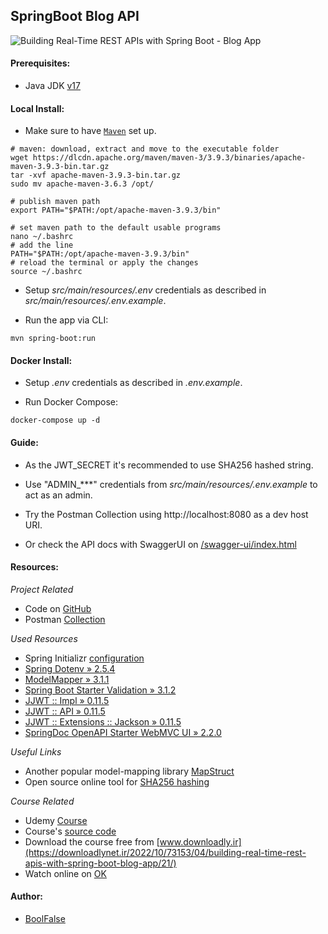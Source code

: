 
## SpringBoot Blog API



<img src="https://img-c.udemycdn.com/course/750x422/4261034_59d9_7.jpg" alt="Building Real-Time REST APIs with Spring Boot - Blog App">

#### Prerequisites:

- Java JDK [v17](https://www.oracle.com/java/technologies/downloads/#java17)



#### Local Install:

- Make sure to have [`Maven`](https://maven.apache.org/download.cgi) set up.
```shell
# maven: download, extract and move to the executable folder
wget https://dlcdn.apache.org/maven/maven-3/3.9.3/binaries/apache-maven-3.9.3-bin.tar.gz
tar -xvf apache-maven-3.9.3-bin.tar.gz
sudo mv apache-maven-3.6.3 /opt/

# publish maven path
export PATH="$PATH:/opt/apache-maven-3.9.3/bin"

# set maven path to the default usable programs
nano ~/.bashrc
# add the line
PATH="$PATH:/opt/apache-maven-3.9.3/bin"
# reload the terminal or apply the changes
source ~/.bashrc
```

- Setup _src/main/resources/.env_ credentials as described in _src/main/resources/.env.example_.

- Run the app via CLI:
```shell
mvn spring-boot:run
```

#### Docker Install:

- Setup _.env_ credentials as described in _.env.example_.

- Run Docker Compose:
```shell
docker-compose up -d
```



#### Guide:

- As the JWT_SECRET it's recommended to use SHA256 hashed string.

- Use "ADMIN_***" credentials from _src/main/resources/.env.example_ to act as an admin.

- Try the Postman Collection using http://localhost:8080 as a dev host URI.

- Or check the API docs with SwaggerUI on [/swagger-ui/index.html]()



#### Resources:

_Project Related_
- Code on [GitHub](https://github.com/boolfalse/spring-boot-blog-api)
- Postman [Collection](https://documenter.getpostman.com/view/1747137/2s9XxyRDsF)

_Used Resources_
- Spring Initializr [configuration](https://start.spring.io/#!type=maven-project&language=java&platformVersion=3.1.2&packaging=jar&jvmVersion=17&groupId=am.github&artifactId=spring-boot-blog-api&name=spring-boot-blog-api&description=SpringBoot%20Blog%20REST%20API&packageName=am.github.spring-boot-blog-api&dependencies=web,data-jpa,mysql,lombok,devtools)
- [Spring Dotenv » 2.5.4](https://mvnrepository.com/artifact/me.paulschwarz/spring-dotenv/2.5.4)
- [ModelMapper » 3.1.1](https://mvnrepository.com/artifact/org.modelmapper/modelmapper/3.1.1)
- [Spring Boot Starter Validation » 3.1.2](https://mvnrepository.com/artifact/org.springframework.boot/spring-boot-starter-validation/3.1.2)
- [JJWT :: Impl » 0.11.5](https://mvnrepository.com/artifact/io.jsonwebtoken/jjwt-impl/0.11.5)
- [JJWT :: API » 0.11.5](https://mvnrepository.com/artifact/io.jsonwebtoken/jjwt-api/0.11.5)
- [JJWT :: Extensions :: Jackson » 0.11.5](https://mvnrepository.com/artifact/io.jsonwebtoken/jjwt-jackson/0.11.5)
- [SpringDoc OpenAPI Starter WebMVC UI » 2.2.0](https://mvnrepository.com/artifact/org.springdoc/springdoc-openapi-starter-webmvc-ui/2.2.0)

_Useful Links_
- Another popular model-mapping library [MapStruct](https://mapstruct.org/)
- Open source online tool for [SHA256 hashing](https://emn178.github.io/online-tools/sha256.html)

_Course Related_
- Udemy [Course](https://www.udemy.com/course/building-real-time-rest-apis-with-spring-boot/)
- Course's [source code](https://github.com/RameshMF/springboot-blog-rest-api)
- Download the course free from [www.downloadly.ir](https://downloadlynet.ir/2022/10/73153/04/building-real-time-rest-apis-with-spring-boot-blog-app/21/)
- Watch online on [OK](https://ok.ru/video/c16909923)



#### Author:

- [BoolFalse](https://boolfalse.com/)
